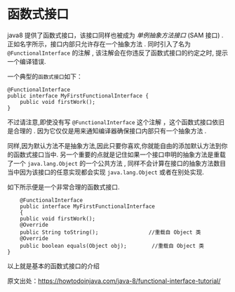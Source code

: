# 函数式接口

  java8 提供了函数式接口，该接口同样也被成为 *单例抽象方法接口*  (SAM 接口) . 正如名字所示，接口内部只允许存在一个抽象方法 . 同时引入了名为 `@FunctionalInterface` 的注解 , 
  该注解会在你违反了函数式接口的约定之时, 提示一个编译错误.
    
  一个典型的`函数式接口`如下：
  
    @FunctionalInterface
    public interface MyFirstFunctionalInterface {
        public void firstWork();
    }
  
   不过请注意,即使没有写 `@FunctionalInterface` 这个注解 ，这个函数式接口依旧是合理的 . 因为它仅仅是用来通知编译器确保接口内部只有一个抽象方法 .
   
   同样,因为默认方法不是抽象方法,因此只要你喜欢,你就能自由的添加默认方法到你的函数式接口当中.
   另一个重要的点就是记住如果一个接口申明的抽象方法是重载了一个 `java.lang.Object` 的一个公共方法 , 同样不会计算在接口的抽象方法数目当中因为该接口的任意实现都会实现 `java.lang.Object` 或者在别处实现.
   
   
   如下所示便是一个非常合理的函数式接口.
   
        @FunctionalInterface
        public interface MyFirstFunctionalInterface
        {
        public void firstWork();    
        @Override
        public String toString();                //重载自 Object 类
        @Override
        public boolean equals(Object obj);        //重载自 Object 类
    }
   以上就是基本的函数式接口的介绍
   
   原文出处：https://howtodoinjava.com/java-8/functional-interface-tutorial/